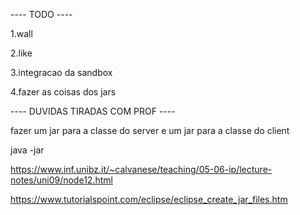 ---- TODO ----

1.wall <nPhotos>

2.like <photoID>

3.integracao da sandbox

4.fazer as coisas dos jars

---- DUVIDAS TIRADAS COM PROF ----

fazer um jar para a classe do server e um jar para a classe do client

java -jar <nomeDoJar>

https://www.inf.unibz.it/~calvanese/teaching/05-06-ip/lecture-notes/uni09/node12.html

https://www.tutorialspoint.com/eclipse/eclipse_create_jar_files.htm
